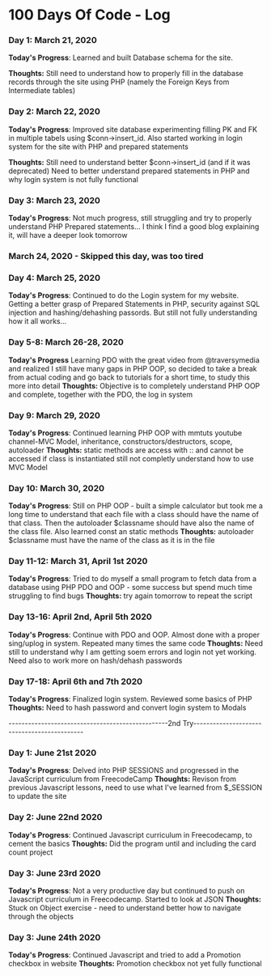 # 100 Days Of Code - Log

### Day 1: March 21, 2020


**Today's Progress**: Learned and built Database schema for the site.

**Thoughts:** Still need to understand how to properly fill in the database records through the site using PHP (namely the Foreign Keys from Intermediate tables)

### Day 2: March 22, 2020

**Today's Progress**: Improved site database experimenting filling PK and FK in multiple tabels using $conn->insert_id.
                      Also started working in login system for the site with PHP and prepared statements

**Thoughts:** Still need to understand better $conn->insert_id (and if it was deprecated)
              Need to better understand prepared statements in PHP and why login system is not fully functional
              
### Day 3: March 23, 2020
**Today's Progress**: Not much progress, still struggling and try to properly understand PHP Prepared statements... I think I find a good blog explaining it, will have a deeper look tomorrow

### March 24, 2020 - Skipped this day, was too tired

### Day 4: March 25, 2020
**Today's Progress**: Continued to do the Login system for my website. Getting a better grasp of Prepared Statements in PHP, security against SQL injection and hashing/dehashing passords. But still not fully understanding how it all works...
### Day 5-8: March 26-28, 2020
**Today's Progress** Learning PDO with the great video from @traversymedia and realized I still have many gaps in PHP OOP, so decided to take a break from actual coding and go back to tutorials for a short time, to study this more into detail
**Thoughts:** Objective is to completely understand PHP OOP and complete, together with the PDO, the log in system

### Day 9: March 29, 2020
**Today's Progress**: Continued learning PHP OOP with mmtuts youtube channel-MVC Model, inheritance, constructors/destructors, scope, autoloader
**Thoughts:** static methods are access with :: and cannot be accessed if class is instantiated
              still not completly understand how to use MVC Model


### Day 10: March 30, 2020
**Today's Progress**: Still on PHP OOP - built a simple calculator but took me a long time to understand that each file with a class should have the name of that class. Then the autoloader $classname should have also the name of the class file.
Also learned const an static methods
**Thoughts:** autoloader $classname must have the name of the class as it is in the file

### Day 11-12: March 31, April 1st 2020
**Today's Progress**: Tried to do myself a small program to fetch data from a database using PHP PDO and OOP - some success but spend much time struggling to find bugs
**Thoughts:** try again tomorrow to repeat the script
### Day 13-16: April 2nd, April 5th 2020
**Today's Progress**: Continue with PDO and OOP. Almost done with a proper sing/uplog in system. Repeated many times the same code
**Thoughts:** Need still to understand why I am getting soem errors and login not yet working. Need also to work more on hash/dehash passwords  
### Day 17-18: April 6th and 7th 2020
**Today's Progress**: Finalized login system. Reviewed some basics of PHP
**Thoughts:** Need to hash password and convert login system to Modals

-------------------------------------------------2nd Try--------------------------------------------
### Day 1: June 21st 2020
**Today's Progress**: Delved into PHP SESSIONS and progressed in the JavaScript curriculum from FreecodeCamp 
**Thoughts:** Revison from previous Javascript lessons, need to use what I've learned from $_SESSION to update the site 

### Day 2: June 22nd 2020
**Today's Progress**: Continued Javascript curriculum in Freecodecamp, to cement the basics
**Thoughts:** Did the program until and including the card count project 


### Day 3: June 23rd 2020
**Today's Progress**: Not a very productive day but continued to push on Javascript curriculum in Freecodecamp. Started to look at JSON
**Thoughts:** Stuck on Object exercise - need to understand better how to navigate through the objects

### Day 3: June 24th 2020
**Today's Progress**: Continued Javascript and tried to add a Promotion checkbox in website
**Thoughts:** Promotion checkbox not yet fully functional
